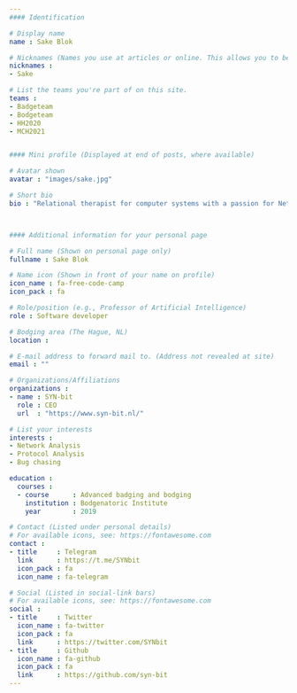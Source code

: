 ```yaml
---
#### Identification

# Display name
name : Sake Blok

# Nicknames (Names you use at articles or online. This allows you to be linked at articles.)
nicknames :
- Sake

# List the teams you're part of on this site.
teams :
- Badgeteam
- Bodgeteam
- HH2020
- MCH2021


#### Mini profile (Displayed at end of posts, where available)

# Avatar shown
avatar : "images/sake.jpg"

# Short bio
bio : "Relational therapist for computer systems with a passion for Network Analysis, Protocol Analysis, bug chasing and problem solving. (he/him)"



#### Additional information for your personal page

# Full name (Shown on personal page only)
fullname : Sake Blok

# Name icon (Shown in front of your name on profile)
icon_name : fa-free-code-camp
icon_pack : fa

# Role/position (e.g., Professor of Artificial Intelligence)
role : Software developer

# Bodging area (The Hague, NL)
location :

# E-mail address to forward mail to. (Address not revealed at site)
email : ""

# Organizations/Affiliations
organizations :
- name : SYN-bit
  role : CEO
  url  : "https://www.syn-bit.nl/"

# List your interests
interests :
- Network Analysis
- Protocol Analysis
- Bug chasing

education :
  courses :
  - course      : Advanced badging and bodging
    institution : Bodgenatoric Institute
    year        : 2019

# Contact (Listed under personal details)
# For available icons, see: https://fontawesome.com
contact :
- title     : Telegram
  link      : https://t.me/SYNbit
  icon_pack : fa
  icon_name : fa-telegram

# Social (Listed in social-link bars)
# For available icons, see: https://fontawesome.com
social :
- title     : Twitter
  icon_name : fa-twitter
  icon_pack : fa
  link      : https://twitter.com/SYNbit
- title     : Github
  icon_name : fa-github
  icon_pack : fa
  link      : https://github.com/syn-bit
---
```

